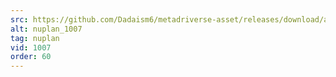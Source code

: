 ```yaml
---
src: https://github.com/Dadaism6/metadriverse-asset/releases/download/assetsv1.0.4/nuplan_1007.mp4
alt: nuplan_1007
tag: nuplan
vid: 1007
order: 60
---
```

